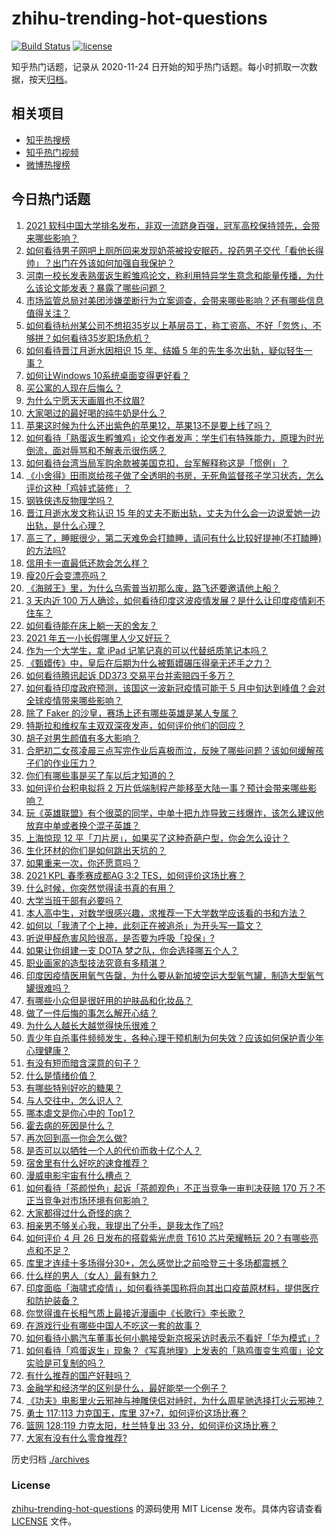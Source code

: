 # zhihu-trending-hot-questions

[![Build Status](https://github.com/justjavac/zhihu-trending-hot-questions/workflows/ci/badge.svg?branch=master)](https://github.com/justjavac/zhihu-trending-hot-questions/actions)
[![license](https://img.shields.io/github/license/justjavac/zhihu-trending-hot-questions)](https://github.com/justjavac/zhihu-trending-hot-questions/blob/master/LICENSE)

知乎热门话题，记录从 2020-11-24 日开始的知乎热门话题。每小时抓取一次数据，按天[归档](./archives)。

## 相关项目

- [知乎热搜榜](https://github.com/justjavac/zhihu-trending-top-search)
- [知乎热门视频](https://github.com/justjavac/zhihu-trending-hot-video)
- [微博热搜榜](https://github.com/justjavac/weibo-trending-hot-search)

## 今日热门话题

<!-- BEGIN -->
<!-- 最后更新时间 Tue Apr 27 2021 08:01:42 GMT+0800 (China Standard Time) -->

1. [2021
   软科中国大学排名发布，非双一流跻身百强，冠军高校保持领先，会带来哪些影响？](https://www.zhihu.com/question/456588330)
2. [如何看待男子网吧上厕所回来发现奶茶被投安眠药，投药男子交代「看他长得帅」？出门在外该如何加强自我保护？](https://www.zhihu.com/question/456477743)
3. [河南一校长发表熟蛋返生孵雏鸡论文，称利用特异学生意念和能量传播，为什么该论文能发表？暴露了哪些问题？](https://www.zhihu.com/question/456600672)
4. [市场监管总局对美团涉嫌垄断行为立案调查，会带来哪些影响？还有哪些信息值得关注？](https://www.zhihu.com/question/456670358)
5. [如何看待杭州某公司不想招35岁以上基层员工，称工资高、不好「忽悠」、不够拼？如何看待35岁职场危机？](https://www.zhihu.com/question/456103378)
6. [如何看待晋江月逝水因相识 15 年、结婚 5
   年的先生多次出轨，疑似轻生一事？](https://www.zhihu.com/question/456456779)
7. [如何让Windows 10系统桌面变得更好看？](https://www.zhihu.com/question/45120814)
8. [买公寓的人现在后悔么？](https://www.zhihu.com/question/292382327)
9. [为什么宁愿天天画眉也不纹眉?](https://www.zhihu.com/question/360168698)
10. [大家喝过的最好喝的纯牛奶是什么？](https://www.zhihu.com/question/37973170)
11. [苹果这时候为什么还出紫色的苹果12，苹果13不是要上线了吗？](https://www.zhihu.com/question/455759423)
12. [如何看待「熟蛋返生孵雏鸡」论文作者发声：学生们有特殊能力，原理为时光倒流，面对辱骂和不解表示很伤感？](https://www.zhihu.com/question/456639794)
13. [如何看待台湾当局军购余款被美国克扣，台军解释称这是「惯例」？](https://www.zhihu.com/question/456602898)
14. [《小舍得》田雨岚给孩子做了全透明的书房，无死角监督孩子学习状态，怎么评价这种「鸡娃式装修」？](https://www.zhihu.com/question/456247026)
15. [钢铁侠违反物理学吗？](https://www.zhihu.com/question/278556408)
16. [晋江月逝水发文称认识 15
    年的丈夫不断出轨，丈夫为什么会一边说爱她一边出轨，是什么心理？](https://www.zhihu.com/question/456437104)
17. [高三了，睡眠很少，第二天难免会打瞌睡，请问有什么比较好提神(不打瞌睡)的方法吗?](https://www.zhihu.com/question/309565178)
18. [信用卡一直最低还款会怎么样？](https://www.zhihu.com/question/448302850)
19. [瘦20斤会变漂亮吗？](https://www.zhihu.com/question/392591592)
20. [《海贼王》里，为什么乌索普当初那么废，路飞还要邀请他上船？](https://www.zhihu.com/question/456294379)
21. [3 天内近 100
    万人确诊，如何看待印度这波疫情发展？是什么让印度疫情刹不住车？](https://www.zhihu.com/question/456445443)
22. [如何看待能在床上躺一天的舍友？](https://www.zhihu.com/question/318657086)
23. [2021 年五一小长假哪里人少又好玩？](https://www.zhihu.com/question/454525882)
24. [作为一个大学生，拿 iPad 记笔记真的可以代替纸质笔记本吗？](https://www.zhihu.com/question/304770209)
25. [《甄嬛传》中，皇后在后期为什么被甄嬛碾压得毫无还手之力？](https://www.zhihu.com/question/372451881)
26. [如何看待腾讯起诉 DD373 交易平台并索赔四千多万？](https://www.zhihu.com/question/453578487)
27. [如何看待印度政府预测，该国这一波新冠疫情可能于 5
    月中旬达到峰值？会对全球疫情带来哪些影响？](https://www.zhihu.com/question/456604776)
28. [除了 Faker 的沙皇，赛场上还有哪些英雄是某人专属？](https://www.zhihu.com/question/443771037)
29. [特斯拉和维权车主双双深夜发声，如何评价他们的回应？](https://www.zhihu.com/question/456587915)
30. [胡子对男生颜值有多大影响？](https://www.zhihu.com/question/294511640)
31. [合肥初二女孩凌晨三点写完作业后喜极而泣，反映了哪些问题？该如何缓解孩子们的作业压力？](https://www.zhihu.com/question/456173619)
32. [你们有哪些事是买了车以后才知道的？](https://www.zhihu.com/question/31086102)
33. [如何评价台积电拟将 2
    万片低端制程产能移至大陆一事？预计会带来哪些影响？](https://www.zhihu.com/question/456306249)
34. [玩《英雄联盟》有个很菜的同学，中单十把九炸导致三线爆炸，该怎么建议他放弃中单或者换个混子英雄？](https://www.zhihu.com/question/452787061)
35. [上海惊现 12
    平「刀片房」，如果买了这种奇葩户型，你会怎么设计？](https://www.zhihu.com/question/455743955)
36. [生化环材的你们是如何跳出天坑的？](https://www.zhihu.com/question/453870771)
37. [如果重来一次，你还愿意吗？](https://www.zhihu.com/question/455152927)
38. [2021 KPL 春季赛成都AG 3:2
    TES，如何评价这场比赛？](https://www.zhihu.com/question/456536490)
39. [什么时候，你突然觉得读书真的有用？](https://www.zhihu.com/question/453740380)
40. [大学当班干部有必要吗？](https://www.zhihu.com/question/295922396)
41. [本人高中生，对数学很感兴趣，求推荐一下大学数学应该看的书和方法？](https://www.zhihu.com/question/444606417)
42. [如何以「我渣了个上神，此刻正在被追杀」为开头写一篇文？](https://www.zhihu.com/question/454304575)
43. [听说甲醛危害风险很高，是否要为呼吸「投保」?](https://www.zhihu.com/question/455436050)
44. [如果让你组建一支 DOTA 梦之队，你会选择哪五个人？](https://www.zhihu.com/question/456091208)
45. [职业画家的造型技法究竟有多精湛？](https://www.zhihu.com/question/273919371)
46. [印度因疫情医用氧气告罄，为什么要从新加坡空运大型氧气罐，制造大型氧气罐很难吗？](https://www.zhihu.com/question/456462365)
47. [有哪些小众但是很好用的护肤品和化妆品？](https://www.zhihu.com/question/29732330)
48. [做了一件后悔的事怎么解开心结？](https://www.zhihu.com/question/300531451)
49. [为什么人越长大越觉得快乐很难？](https://www.zhihu.com/question/454683034)
50. [青少年自杀事件频频发生，各种心理干预机制为何失效？应该如何保护青少年心理健康？](https://www.zhihu.com/question/456598363)
51. [有没有短而暗含深意的句子？](https://www.zhihu.com/question/443439850)
52. [什么是情绪价值？](https://www.zhihu.com/question/326968879)
53. [有哪些特别好吃的糖果？](https://www.zhihu.com/question/22631051)
54. [与人交往中，怎么识人？](https://www.zhihu.com/question/325225784)
55. [哪本虐文是你心中的 Top1？](https://www.zhihu.com/question/419593520)
56. [霍去病的死因是什么？](https://www.zhihu.com/question/23393068)
57. [再次回到高一你会怎么做?](https://www.zhihu.com/question/453799112)
58. [是否可以以牺牲一个人的代价而救十亿个人？](https://www.zhihu.com/question/382523269)
59. [宿舍里有什么好吃的速食推荐？](https://www.zhihu.com/question/451613847)
60. [漫威电影宇宙有什么槽点？](https://www.zhihu.com/question/305191364)
61. [如何看待「茶颜悦色」起诉「茶颜观色」不正当竞争一审判决获赔 170
    万？不正当竞争对市场环境有何影响？](https://www.zhihu.com/question/456611975)
62. [大家都得过什么奇怪的病？](https://www.zhihu.com/question/55665638)
63. [相亲男不够关心我，我提出了分手，是我太作了吗?](https://www.zhihu.com/question/455591381)
64. [如何评价 4 月 26 日发布的搭载紫光虎贲 T610 芯片荣耀畅玩
    20？有哪些亮点和不足？](https://www.zhihu.com/question/456604855)
65. [库里才连续十多场得分30+，怎么感觉比之前哈登三十多场都震撼？](https://www.zhihu.com/question/455753569)
66. [什么样的男人（女人）最有魅力？](https://www.zhihu.com/question/19586915)
67. [印度面临「海啸式疫情」，如何看待美国称将向其出口疫苗原材料，提供医疗和防护装备？](https://www.zhihu.com/question/456591873)
68. [你觉得谁在长相气质上最接近漫画中《长歌行》李长歌？](https://www.zhihu.com/question/454037694)
69. [在游戏行业有哪些中国人不吃这一套的故事？](https://www.zhihu.com/question/454517038)
70. [如何看待小鹏汽车董事长何小鹏接受新京报采访时表示不看好「华为模式」?](https://www.zhihu.com/question/455998211)
71. [如何看待「鸡蛋返生」现象？《写真地理》上发表的「熟鸡蛋变生鸡蛋」论文实验是可复制的吗？](https://www.zhihu.com/question/456600264)
72. [有什么推荐的国产好鞋吗？](https://www.zhihu.com/question/452510931)
73. [金融学和经济学的区别是什么，最好能举一个例子？](https://www.zhihu.com/question/390824448)
74. [《功夫》电影里火云邪神与神雕侠侣对峙时，为什么周星驰选择打火云邪神？](https://www.zhihu.com/question/29221858)
75. [勇士 117:113 力克国王，库里
    37+7，如何评价这场比赛？](https://www.zhihu.com/question/456599678)
76. [篮网 128:119 力克太阳，杜兰特复出 33
    分，如何评价这场比赛？](https://www.zhihu.com/question/456583132)
77. [大家有没有什么零食推荐?](https://www.zhihu.com/question/448037173)

<!-- END -->

历史归档 [./archives](./archives)

### License

[zhihu-trending-hot-questions](https://github.com/justjavac/zhihu-trending-hot-questions)
的源码使用 MIT License 发布。具体内容请查看 [LICENSE](./LICENSE) 文件。

